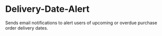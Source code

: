# Delivery-Date-Alert
Sends email notifications to alert users of upcoming or overdue purchase order delivery dates.
